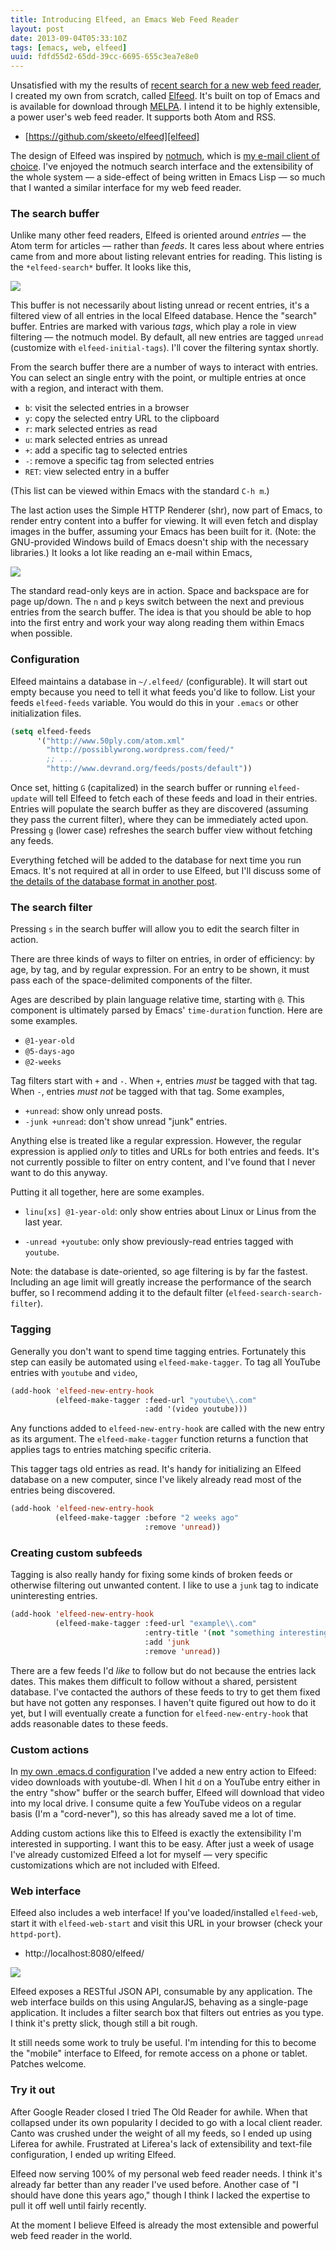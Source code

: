 ```yaml
---
title: Introducing Elfeed, an Emacs Web Feed Reader
layout: post
date: 2013-09-04T05:33:10Z
tags: [emacs, web, elfeed]
uuid: fdfd55d2-65dd-39cc-6695-655c3ea7e8e0
---
```


Unsatisfied with my the results of
[recent search for a new web feed reader][reader], I created my own
from scratch, called [Elfeed][elfeed]. It's built on top of Emacs and
is available for download through [MELPA][melpa]. I intend it to be
highly extensible, a power user's web feed reader. It supports both
Atom and RSS.

 * [https://github.com/skeeto/elfeed][elfeed]

The design of Elfeed was inspired by [notmuch][notmuch], which is
[my e-mail client of choice][mail]. I've enjoyed the notmuch search
interface and the extensibility of the whole system — a side-effect
of being written in Emacs Lisp — so much that I wanted a similar
interface for my web feed reader.

### The search buffer

Unlike many other feed readers, Elfeed is oriented around *entries* —
the Atom term for articles — rather than *feeds*. It cares less about
where entries came from and more about listing relevant entries for
reading. This listing is the `*elfeed-search*` buffer. It looks like
this,

[![](/img/elfeed/search-thumb.png)](/img/elfeed/search.png)

This buffer is not necessarily about listing unread or recent entries,
it's a filtered view of all entries in the local Elfeed database.
Hence the "search" buffer. Entries are marked with various *tags*,
which play a role in view filtering — the notmuch model. By default,
all new entries are tagged `unread` (customize with
`elfeed-initial-tags`). I'll cover the filtering syntax shortly.

From the search buffer there are a number of ways to interact with
entries. You can select an single entry with the point, or multiple
entries at once with a region, and interact with them.

 * `b`: visit the selected entries in a browser
 * `y`: copy the selected entry URL to the clipboard
 * `r`: mark selected entries as read
 * `u`: mark selected entries as unread
 * `+`: add a specific tag to selected entries
 * `-`: remove a specific tag from selected entries
 * `RET`: view selected entry in a buffer

(This list can be viewed within Emacs with the standard `C-h m`.)

The last action uses the Simple HTTP Renderer (shr), now part of
Emacs, to render entry content into a buffer for viewing. It will even
fetch and display images in the buffer, assuming your Emacs has been
built for it. (Note: the GNU-provided Windows build of Emacs doesn't
ship with the necessary libraries.) It looks a lot like reading an
e-mail within Emacs,

[![](/img/elfeed/show-thumb.png)](/img/elfeed/show.png)

The standard read-only keys are in action. Space and backspace are for
page up/down. The `n` and `p` keys switch between the next and
previous entries from the search buffer. The idea is that you should
be able to hop into the first entry and work your way along reading
them within Emacs when possible.

### Configuration

Elfeed maintains a database in `~/.elfeed/` (configurable). It will
start out empty because you need to tell it what feeds you'd like to
follow. List your feeds `elfeed-feeds` variable. You would do this in
your `.emacs` or other initialization files.

~~~cl
(setq elfeed-feeds
      '("http://www.50ply.com/atom.xml"
        "http://possiblywrong.wordpress.com/feed/"
        ;; ...
        "http://www.devrand.org/feeds/posts/default"))
~~~

Once set, hitting `G` (capitalized) in the search buffer or running
`elfeed-update` will tell Elfeed to fetch each of these feeds and load
in their entries. Entries will populate the search buffer as they are
discovered (assuming they pass the current filter), where they can be
immediately acted upon. Pressing `g` (lower case) refreshes the search
buffer view without fetching any feeds.

Everything fetched will be added to the database for next time you run
Emacs. It's not required at all in order to use Elfeed, but I'll
discuss some of
[the details of the database format in another post](/blog/2013/09/09/).

### The search filter

Pressing `s` in the search buffer will allow you to edit the search
filter in action.

There are three kinds of ways to filter on entries, in order of
efficiency: by age, by tag, and by regular expression. For an entry to
be shown, it must pass each of the space-delimited components of the
filter.

Ages are described by plain language relative time, starting with `@`.
This component is ultimately parsed by Emacs' `time-duration`
function. Here are some examples.

 * `@1-year-old`
 * `@5-days-ago`
 * `@2-weeks`

Tag filters start with `+` and `-`. When `+`, entries *must* be tagged
with that tag. When `-`, entries *must not* be tagged with that tag.
Some examples,

 * `+unread`: show only unread posts.
 * `-junk +unread`: don't show unread "junk" entries.

Anything else is treated like a regular expression. However, the
regular expression is applied *only* to titles and URLs for both
entries and feeds. It's not currently possible to filter on entry
content, and I've found that I never want to do this anyway.

Putting it all together, here are some examples.

 * `linu[xs] @1-year-old`: only show entries about Linux or Linus from
   the last year.

 * `-unread +youtube`: only show previously-read entries tagged
   with `youtube`.

Note: the database is date-oriented, so age filtering is by far the
fastest. Including an age limit will greatly increase the performance
of the search buffer, so I recommend adding it to the default filter
(`elfeed-search-search-filter`).

### Tagging

Generally you don't want to spend time tagging entries. Fortunately
this step can easily be automated using `elfeed-make-tagger`. To tag
all YouTube entries with `youtube` and `video`,

~~~cl
(add-hook 'elfeed-new-entry-hook
          (elfeed-make-tagger :feed-url "youtube\\.com"
                              :add '(video youtube)))
~~~

Any functions added to `elfeed-new-entry-hook` are called with the new
entry as its argument. The `elfeed-make-tagger` function returns a
function that applies tags to entries matching specific criteria.

This tagger tags old entries as read. It's handy for initializing an
Elfeed database on a new computer, since I've likely already read most
of the entries being discovered.

~~~cl
(add-hook 'elfeed-new-entry-hook
          (elfeed-make-tagger :before "2 weeks ago"
                              :remove 'unread))
~~~

### Creating custom subfeeds

Tagging is also really handy for fixing some kinds of broken feeds or
otherwise filtering out unwanted content. I like to use a `junk` tag
to indicate uninteresting entries.

~~~cl
(add-hook 'elfeed-new-entry-hook
          (elfeed-make-tagger :feed-url "example\\.com"
                              :entry-title '(not "something interesting")
                              :add 'junk
                              :remove 'unread))
~~~

There are a few feeds I'd *like* to follow but do not because the
entries lack dates. This makes them difficult to follow without a
shared, persistent database. I've contacted the authors of these feeds
to try to get them fixed but have not gotten any responses. I haven't
quite figured out how to do it yet, but I will eventually create a
function for `elfeed-new-entry-hook` that adds reasonable dates to
these feeds.

### Custom actions

In [my own .emacs.d configuration][conf] I've added a new entry action
to Elfeed: video downloads with youtube-dl. When I hit `d` on a
YouTube entry either in the entry "show" buffer or the search buffer,
Elfeed will download that video into my local drive. I consume quite a
few YouTube videos on a regular basis (I'm a "cord-never"), so this
has already saved me a lot of time.

Adding custom actions like this to Elfeed is exactly the extensibility
I'm interested in supporting. I want this to be easy. After just a
week of usage I've already customized Elfeed a lot for myself — very
specific customizations which are not included with Elfeed.

### Web interface

Elfeed also includes a web interface! If you've loaded/installed
`elfeed-web`, start it with `elfeed-web-start` and visit this URL in
your browser (check your `httpd-port`).

 * http://localhost:8080/elfeed/

[![](/img/elfeed/web-thumb.png)](/img/elfeed/web.png)

Elfeed exposes a RESTful JSON API, consumable by any application. The
web interface builds on this using AngularJS, behaving as a
single-page application. It includes a filter search box that filters
out entries as you type. I think it's pretty slick, though still a bit
rough.

It still needs some work to truly be useful. I'm intending for this to
become the "mobile" interface to Elfeed, for remote access on a phone
or tablet. Patches welcome.

### Try it out

After Google Reader closed I tried The Old Reader for awhile. When
that collapsed under its own popularity I decided to go with a local
client reader. Canto was crushed under the weight of all my feeds, so
I ended up using Liferea for awhile. Frustrated at Liferea's lack of
extensibility and text-file configuration, I ended up writing Elfeed.

Elfeed now serving 100% of my personal web feed reader needs. I think
it's already far better than any reader I've used before. Another case
of "I should have done this years ago," though I think I lacked the
expertise to pull it off well until fairly recently.

At the moment I believe Elfeed is already the most extensible and
powerful web feed reader in the world.


[reader]: /blog/2013/06/13/
[elfeed]: https://github.com/skeeto/elfeed
[melpa]: http://melpa.milkbox.net/
[mail]: /blog/2013/09/03/
[notmuch]: http://notmuchmail.org/
[conf]: https://github.com/skeeto/.emacs.d
[rdf]: http://en.wikipedia.org/wiki/RDF_feed
